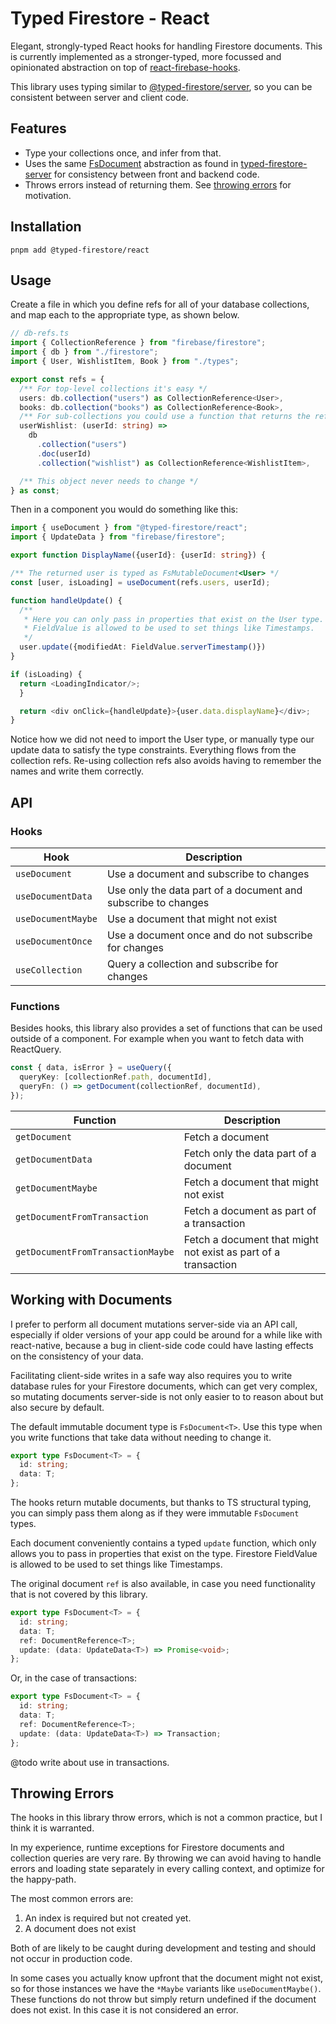 # Typed Firestore - React

Elegant, strongly-typed React hooks for handling Firestore documents. This is
currently implemented as a stronger-typed, more focussed and opinionated
abstraction on top of [react-firebase-hooks]().

This library uses typing similar to
[@typed-firestore/server](https://github.com/0x80/typed-firestore-server), so
you can be consistent between server and client code.

## Features

- Type your collections once, and infer from that.
- Uses the same [FsDocument](#fsdocument) abstraction as found in
  [typed-firestore-server](https://github.com/0x80/typed-firestore-server) for
  consistency between front and backend code.
- Throws errors instead of returning them. See
  [throwing errors](#throwing-errors) for motivation.

## Installation

`pnpm add @typed-firestore/react`

## Usage

Create a file in which you define refs for all of your database collections, and
map each to the appropriate type, as shown below.

```ts
// db-refs.ts
import { CollectionReference } from "firebase/firestore";
import { db } from "./firestore";
import { User, WishlistItem, Book } from "./types";

export const refs = {
  /** For top-level collections it's easy */
  users: db.collection("users") as CollectionReference<User>,
  books: db.collection("books") as CollectionReference<Book>,
  /** For sub-collections you could use a function that returns the reference. */
  userWishlist: (userId: string) =>
    db
      .collection("users")
      .doc(userId)
      .collection("wishlist") as CollectionReference<WishlistItem>,

  /** This object never needs to change */
} as const;
```

Then in a component you would do something like this:

```ts
import { useDocument } from "@typed-firestore/react";
import { UpdateData } from "firebase/firestore";

export function DisplayName({userId}: {userId: string}) {

/** The returned user is typed as FsMutableDocument<User> */
const [user, isLoading] = useDocument(refs.users, userId);

function handleUpdate() {
  /**
   * Here you can only pass in properties that exist on the User type.
   * FieldValue is allowed to be used to set things like Timestamps.
   */
  user.update({modifiedAt: FieldValue.serverTimestamp()})
}

if (isLoading) {
  return <LoadingIndicator/>;
  }

  return <div onClick={handleUpdate}>{user.data.displayName}</div>;
}
```

Notice how we did not need to import the User type, or manually type our update
data to satisfy the type constraints. Everything flows from the collection refs.
Re-using collection refs also avoids having to remember the names and write them
correctly.

## API

### Hooks

| Hook               | Description                                                   |
| ------------------ | ------------------------------------------------------------- |
| `useDocument`      | Use a document and subscribe to changes                       |
| `useDocumentData`  | Use only the data part of a document and subscribe to changes |
| `useDocumentMaybe` | Use a document that might not exist                           |
| `useDocumentOnce`  | Use a document once and do not subscribe for changes          |
| `useCollection`    | Query a collection and subscribe for changes                  |

### Functions

Besides hooks, this library also provides a set of functions that can be used
outside of a component. For example when you want to fetch data with ReactQuery.

```ts
const { data, isError } = useQuery({
  queryKey: [collectionRef.path, documentId],
  queryFn: () => getDocument(collectionRef, documentId),
});
```

| Function                          | Description                                                    |
| --------------------------------- | -------------------------------------------------------------- |
| `getDocument`                     | Fetch a document                                               |
| `getDocumentData`                 | Fetch only the data part of a document                         |
| `getDocumentMaybe`                | Fetch a document that might not exist                          |
| `getDocumentFromTransaction`      | Fetch a document as part of a transaction                      |
| `getDocumentFromTransactionMaybe` | Fetch a document that might not exist as part of a transaction |

## Working with Documents

I prefer to perform all document mutations server-side via an API call,
especially if older versions of your app could be around for a while like with
react-native, because a bug in client-side code could have lasting effects on
the consistency of your data.

Facilitating client-side writes in a safe way also requires you to write
database rules for your Firestore documents, which can get very complex, so
mutating documents server-side is not only easier to to reason about but also
secure by default.

The default immutable document type is `FsDocument<T>`. Use this type when you
write functions that take data without needing to change it.

```ts
export type FsDocument<T> = {
  id: string;
  data: T;
};
```

The hooks return mutable documents, but thanks to TS structural typing, you can
simply pass them along as if they were immutable `FsDocument` types.

Each document conveniently contains a typed `update` function, which only allows
you to pass in properties that exist on the type. Firestore FieldValue is
allowed to be used to set things like Timestamps.

The original document `ref` is also available, in case you need functionality
that is not covered by this library.

```ts
export type FsDocument<T> = {
  id: string;
  data: T;
  ref: DocumentReference<T>;
  update: (data: UpdateData<T>) => Promise<void>;
};
```

Or, in the case of transactions:

```ts
export type FsDocument<T> = {
  id: string;
  data: T;
  ref: DocumentReference<T>;
  update: (data: UpdateData<T>) => Transaction;
};
```

@todo write about use in transactions.

## Throwing Errors

The hooks in this library throw errors, which is not a common practice, but I
think it is warranted.

In my experience, runtime exceptions for Firestore documents and collection
queries are very rare. By throwing we can avoid having to handle errors and
loading state separately in every calling context, and optimize for the
happy-path.

The most common errors are:

1. An index is required but not created yet.
2. A document does not exist

Both of are likely to be caught during development and testing and should not
occur in production code.

In some cases you actually know upfront that the document might not exist, so
for those instances we have the `*Maybe` variants like `useDocumentMaybe()`.
These functions do not throw but simply return undefined if the document does
not exist. In this case it is not considered an error.
